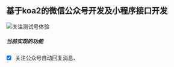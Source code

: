 ## 基于koa2的微信公众号开发及小程序接口开发

![关注测试号体验](http://www.yinchunyu.com/images/erweima.jpg)

##### 当前实现的功能
- [x] 关注公众号自动回复消息、
